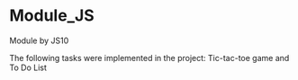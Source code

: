 # Module_JS
Module by JS10

The following tasks were implemented in the project:
Tic-tac-toe game and To Do List
